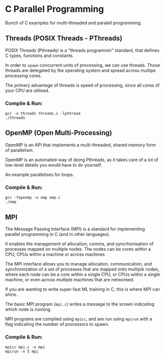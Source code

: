 # C Parallel Programming

Bunch of C examples for multi-threaded and paralell programming.
## Threads (POSIX Threads - PThreads)

POSIX Threads (Pthreads) is a "threads programmin" standard, that defines C types, functions and constants.


In order to `spawn` concurrent units of processing, we can use threads. Those threads are delegated by the operating system and spread across multipe processing cores.

The primary advantage of threads is speed of processing, since all cores of your CPU are utilised.

### Compile & Run:
```
gcc -o threads threads.c -lpthread
./threads
```

## OpenMP (Open Multi-Processing)

OpenMP is an API that implements a multi-threaded, shared memory form of parallelism. 

OpenMP is an automated-way of doing Pthreads, as it takes care of a lot of low-level details you would have to do yourself.

An example parallelises for loops.

### Compile & Run:
```
gcc -fopenmp -o omp omp.c
./omp
```


## MPI

The Message Passing Interface (MPI) is a standard for implementing parallel programming in C (and in other languages).

It enables the management of allocation, comms, and syncrhonisation of processes mapped on multiple nodes. The nodes can be cores within a CPU, CPUs within a machine or across machines

The MPI interface allows you to manage allocation, communication, and synchronization of a set of processes that are mapped onto multiple nodes, where each node can be a core within a single CPU, or CPUs within a single machine, or even across multiple machines that are networked.

If you are wanting to write super-fast ML training in C, this is where MPI can shine.

The basic MPI program (`mpi.c`) writes a message to the screen indicating which node is running.

MPI programs are compiled using `mpicc`, and are run using `mpirun` with a flag indicating the number of processors to spawn.

### Compile & Run:
```
mpicc mpi.c -o mpi
mpirun -n 5 mpi
```